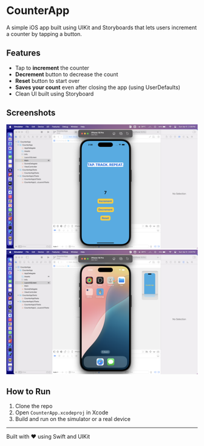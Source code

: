# CounterApp

A simple iOS app built using UIKit and Storyboards that lets users increment a counter by tapping a button.

## Features

- Tap to **increment** the counter
- **Decrement** button to decrease the count
- **Reset** button to start over
- **Saves your count** even after closing the app (using UserDefaults)
- Clean UI built using Storyboard

## Screenshots

![CounterApp Screenshot](counterApp.png)
![CounterAppHomeScreen Screenshot](HomeScreen.png)
## How to Run

1. Clone the repo
2. Open `CounterApp.xcodeproj` in Xcode
3. Build and run on the simulator or a real device

---

Built with ❤️ using Swift and UIKit
